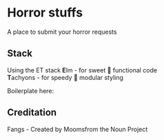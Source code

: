 # Horror stuffs
A place to submit your horror requests

## Stack
Using the ET stack
**E**lm - for sweet :candy: functional code  
**T**achyons - for speedy :dash: modular styling

Boilerplate here:

## Creditation
Fangs - <text x="0" y="79" fill="#000000" font-size="5px" font-weight="bold" font-family="'Helvetica Neue', Helvetica, Arial-Unicode, Arial, Sans-serif">Created by Mooms</text><text x="0" y="84" fill="#000000" font-size="5px" font-weight="bold" font-family="'Helvetica Neue', Helvetica, Arial-Unicode, Arial, Sans-serif">from the Noun Project</text></svg>
